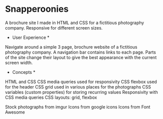 # Snapperoonies

A brochure site I made in HTML and CSS for a fictitious photography company.
Responsive for different screen sizes.


* User Experience *

Navigate around a simple 3 page, brochure website of a fictitious photography company. A navigation bar contains links to each page. Parts of the site change their layout to give the best appearance with the current screen width.


* Concepts *

HTML and CSS
CSS media queries used for responsivity
CSS flexbox used for the header
CSS grid used in various places for the photographs
CSS variables (custom properties) for storing recurring values
Responsivity with CSS media queries
CSS layouts: grid, flexbox

Stock photographs from imgur
Icons from google icons
Icons from Font Awesome
